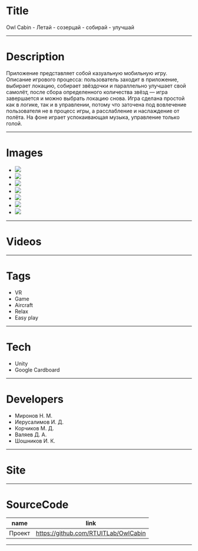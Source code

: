 # Title
Owl Cabin - Летай - созерцай - собирай - улучшай

---
# Description
Приложение представляет собой казуальную мобильную игру. Описание игрового процесса: пользователь заходит в приложение, выбирает локацию, собирает звёздочки и параллельно улучшает свой самолёт, после сбора определенного количества звёзд — игра завершается и можно выбрать локацию снова.
Игра сделана простой как в логике, так и в управлении, потому что заточена под вовлечение пользователя не в процесс игры, а расслабление и наслаждение от полёта.
На фоне играет успокаивающая музыка, управление только голой.

---
# Images
* ![](LANDING/1.png)
* ![](LANDING/2.png)
* ![](LANDING/3.png)
* ![](LANDING/4.png)
* ![](LANDING/5.png)
* ![](LANDING/6.png)
* ![](LANDING/7.png)

---
# Videos

---
# Tags
* VR
* Game
* Aircraft
* Relax
* Easy play

---
# Tech
* Unity
* Google Cardboard

---
# Developers
* Миронов Н. М.
* Иерусалимов И. Д.
* Корчиков М. Д.
* Валяев Д. А.
* Шошников И. К.

---
# Site

---
# SourceCode
| name   | link                                 |
| ------ | ------------------------------------ |
| Проект | https://github.com/RTUITLab/OwlCabin |

---